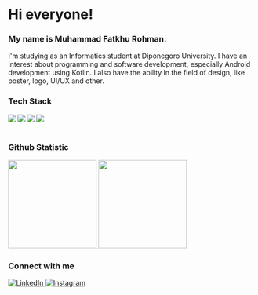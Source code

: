 # Hi everyone!
### My name is **Muhammad Fatkhu Rohman**.
 I'm studying as an Informatics student at Diponegoro University. I have an interest about programming and software development, especially Android development using Kotlin. I also have the ability in the field of design, like poster, logo, UI/UX and other.

### Tech Stack
  <img align="left" src="https://img.shields.io/badge/GIT-E44C30?style=for-the-badge&logo=git&logoColor=white"/>
  <img align="left" src="https://img.shields.io/badge/Android-3DDC84?style=for-the-badge&logo=android&logoColor=white"/>
  <img align="left" src="https://img.shields.io/badge/Kotlin-0095D5?&style=for-the-badge&logo=kotlin&logoColor=white"/>
  <img align="left" src="https://img.shields.io/badge/Figma-F24E1E?style=for-the-badge&logo=figma&logoColor=white"/>
  <br><br>

### Github Statistic
<p align="left">
<a href="https://github.com/fatkhurhmn">
  <img height="180em" src="https://github-readme-stats-eight-theta.vercel.app/api?username=fatkhurhmn&show_icons=true&theme=algolia&include_all_commits=true&count_private=true"/>
  <img height="180em" src="https://github-readme-stats-eight-theta.vercel.app/api/top-langs/?username=fatkhurhmn&layout=compact&langs_count=8&theme=algolia"/>
</a>
</p>

### Connect with me
<p> 
  <a href="https://www.linkedin.com/in/fatkhurhmn/" target="_blank">
    <img alt="LinkedIn" src="https://img.shields.io/badge/linkedin-%230077B5.svg?&style=for-the-badge&logo=linkedin&logoColor=white" />
  </a> 
  <a href="https://www.instagram.com/fatkhu.rhmn/" target="_blank">
    <img alt="Instagram" src="https://img.shields.io/badge/instagram-%23E4405F.svg?&style=for-the-badge&logo=instagram&logoColor=white" />
  </a> 
</p>
